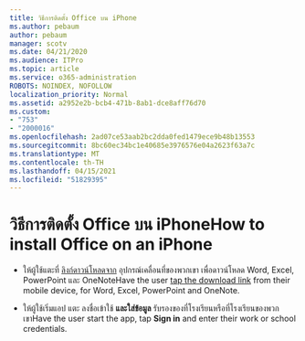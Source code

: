 ```yaml
---
title: วิธีการติดตั้ง Office บน iPhone
ms.author: pebaum
author: pebaum
manager: scotv
ms.date: 04/21/2020
ms.audience: ITPro
ms.topic: article
ms.service: o365-administration
ROBOTS: NOINDEX, NOFOLLOW
localization_priority: Normal
ms.assetid: a2952e2b-bcb4-471b-8ab1-dce8aff76d70
ms.custom:
- "753"
- "2000016"
ms.openlocfilehash: 2ad07ce53aab2bc2dda0fed1479ece9b48b13553
ms.sourcegitcommit: 8bc60ec34bc1e40685e3976576e04a2623f63a7c
ms.translationtype: MT
ms.contentlocale: th-TH
ms.lasthandoff: 04/15/2021
ms.locfileid: "51829395"
---
```

# <a name="how-to-install-office-on-an-iphone"></a><span data-ttu-id="d485c-102">วิธีการติดตั้ง Office บน iPhone</span><span class="sxs-lookup"><span data-stu-id="d485c-102">How to install Office on an iPhone</span></span>

- <span data-ttu-id="d485c-103">ให้ผู้ใช้แตะที่ [ลิงก์ดาวน์โหลดจาก](https://support.office.com/article/9df6d10c-7281-4671-8666-6ca8e339b628?wt.mc_id=Alchemy_ClientDIA) อุปกรณ์เคลื่อนที่ของพวกเขา เพื่อดาวน์โหลด Word, Excel, PowerPoint และ OneNote</span><span class="sxs-lookup"><span data-stu-id="d485c-103">Have the user [tap the download link](https://support.office.com/article/9df6d10c-7281-4671-8666-6ca8e339b628?wt.mc_id=Alchemy_ClientDIA) from their mobile device, for Word, Excel, PowerPoint and OneNote.</span></span>

- <span data-ttu-id="d485c-104">ให้ผู้ใช้เริ่มแอป แตะ ลงชื่อเข้าใช้ **และใส่ข้อมูล** รับรองของที่โรงเรียนหรือที่โรงเรียนของพวกเขา</span><span class="sxs-lookup"><span data-stu-id="d485c-104">Have the user start the app, tap **Sign in** and enter their work or school credentials.</span></span>
